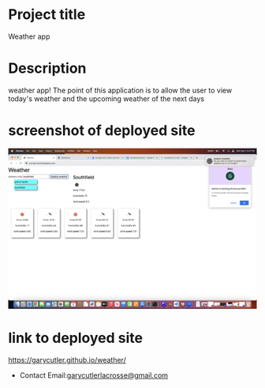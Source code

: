  # Project title
Weather app
  # Description
weather app! The point of this application is to allow the user to view today's weather and the upcoming weather of the next days 
# screenshot of deployed site
<img src= "./assets/images/screenshot.jpeg">

# link to deployed site
https://garycutler.github.io/weather/

  * Contact Email:garycutlerlacrosse@gmail.com